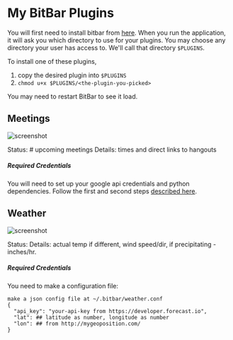# My BitBar Plugins

You will first need to install bitbar from [here](https://github.com/matryer/bitbar/releases). 
When you run the application, it will ask you which directory to use for 
your plugins. You may choose any directory your user has access to. We'll call that directory `$PLUGINS`.

To install one of these plugins,
  1. copy the desired plugin into `$PLUGINS`
  2. `chmod u+x $PLUGINS/<the-plugin-you-picked>`

You may need to restart BitBar to see it load.

## Meetings

![screenshot](http://i.imgur.com/Sv3BzD7.png)

Status: # upcoming meetings
Details: times and direct links to hangouts

##### Required Credentials
You will need to set up your google api credentials and python dependencies. Follow the first and second steps [described here](https://developers.google.com/google-apps/calendar/quickstart/python).

## Weather

![screenshot](http://i.imgur.com/nK3gKyc.png)

Status: <Feel Temp> <Icon for weather>
Details: actual temp if different, wind speed/dir, if precipitating - inches/hr.

##### Required Credentials

You need to make a configuration file:
```
make a json config file at ~/.bitbar/weather.conf
{
  "api_key": "your-api-key from https://developer.forecast.io",
  "lat": ## latitude as number, longitude as number
  "lon": ## from http://mygeoposition.com/
}
```
